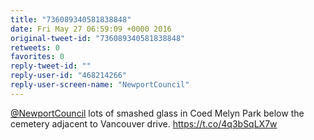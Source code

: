 ```yaml
---
title: "736089340581838848"
date: Fri May 27 06:59:09 +0000 2016
original-tweet-id: "736089340581838848"
retweets: 0
favorites: 0
reply-tweet-id: ""
reply-user-id: "468214266"
reply-user-screen-name: "NewportCouncil"
---
```

<a href="https://twitter.com/NewportCouncil">@NewportCouncil</a> lots of smashed glass in Coed Melyn Park below the cemetery adjacent to Vancouver drive. <a href="https://t.co/4q3bSqLX7w">https://t.co/4q3bSqLX7w</a>
